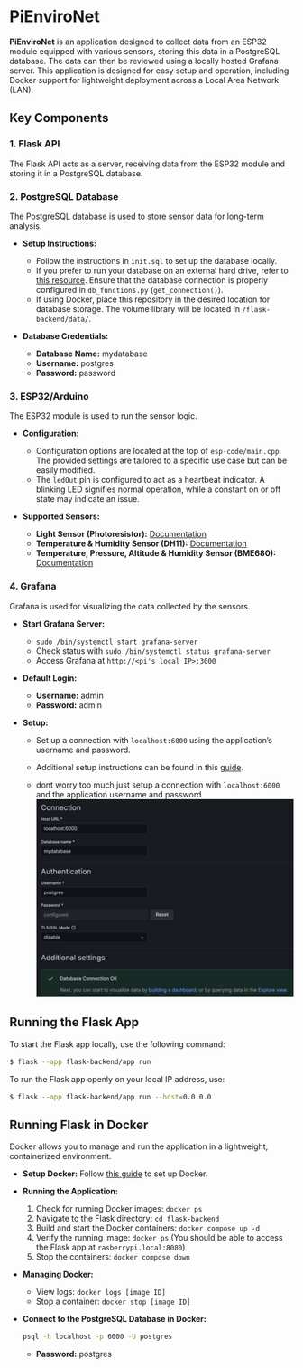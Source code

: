 
# PiEnviroNet

**PiEnviroNet** is an application designed to collect data from an ESP32 module equipped with various sensors, storing this data in a PostgreSQL database. The data can then be reviewed using a locally hosted Grafana server. This application is designed for easy setup and operation, including Docker support for lightweight deployment across a Local Area Network (LAN).

## Key Components

### 1. Flask API
The Flask API acts as a server, receiving data from the ESP32 module and storing it in a PostgreSQL database.

### 2. PostgreSQL Database
The PostgreSQL database is used to store sensor data for long-term analysis.

- **Setup Instructions:**
    - Follow the instructions in `init.sql` to set up the database locally.
    - If you prefer to run your database on an external hard drive, refer to [this resource](https://dba.stackexchange.com/questions/283845/postgresql-on-external-hd). Ensure that the database connection is properly configured in `db_functions.py` (`get_connection()`).
    - If using Docker, place this repository in the desired location for database storage. The volume library will be located in `/flask-backend/data/`.

- **Database Credentials:**
    - **Database Name:** mydatabase
    - **Username:** postgres
    - **Password:** password

### 3. ESP32/Arduino
The ESP32 module is used to run the sensor logic.

- **Configuration:**
    - Configuration options are located at the top of `esp-code/main.cpp`. The provided settings are tailored to a specific use case but can be easily modified.
    - The `ledOut` pin is configured to act as a heartbeat indicator. A blinking LED signifies normal operation, while a constant on or off state may indicate an issue.

- **Supported Sensors:**
    - **Light Sensor (Photoresistor):** [Documentation](https://docs.sunfounder.com/projects/esp32-starter-kit/en/latest/arduino/basic_projects/ar_photoresistor.html)
    - **Temperature & Humidity Sensor (DH11):** [Documentation](https://docs.sunfounder.com/projects/esp32-starter-kit/en/latest/arduino/basic_projects/ar_dht11.html)
    - **Temperature, Pressure, Altitude & Humidity Sensor (BME680):** [Documentation](https://randomnerdtutorials.com/esp32-bme680-sensor-arduino/)

### 4. Grafana
Grafana is used for visualizing the data collected by the sensors.

- **Start Grafana Server:**
    - `sudo /bin/systemctl start grafana-server`
    - Check status with `sudo /bin/systemctl status grafana-server`
    - Access Grafana at `http://<pi's local IP>:3000`
  
- **Default Login:**
    - **Username:** admin
    - **Password:** admin
  
- **Setup:**
    - Set up a connection with `localhost:6000` using the application’s username and password.
    - Additional setup instructions can be found in this [guide](https://raspberrytips.com/install-grafana-raspberry-pi/).

    - dont worry too much just setup a connection with `localhost:6000` and the application username and password
    ![configuration image](image.png)

## Running the Flask App

To start the Flask app locally, use the following command:

```sh
$ flask --app flask-backend/app run
```

To run the Flask app openly on your local IP address, use:

```sh
$ flask --app flask-backend/app run --host=0.0.0.0
```

## Running Flask in Docker

Docker allows you to manage and run the application in a lightweight, containerized environment.

- **Setup Docker:** Follow [this guide](https://raspberrytips.com/docker-on-raspberry-pi/) to set up Docker.
- **Running the Application:**
    1. Check for running Docker images: `docker ps`
    2. Navigate to the Flask directory: `cd flask-backend`
    3. Build and start the Docker containers: `docker compose up -d`
    4. Verify the running image: `docker ps` (You should be able to access the Flask app at `rasberrypi.local:8080`)
    5. Stop the containers: `docker compose down`

- **Managing Docker:**
    - View logs: `docker logs [image ID]`
    - Stop a container: `docker stop [image ID]`

- **Connect to the PostgreSQL Database in Docker:**
    ```sh
    psql -h localhost -p 6000 -U postgres
    ```
    - **Password:** postgres